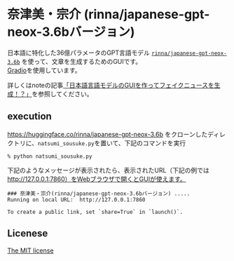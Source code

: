 # 奈津美・宗介 (rinna/japanese-gpt-neox-3.6bバージョン)
日本語に特化した36億パラメータのGPT言語モデル [`rinna/japanese-gpt-neox-3.6b`](https://huggingface.co/rinna/japanese-gpt-neox-3.6b) を使って、文章を生成するためのGUIです。  
[Gradio](https://gradio.app/)を使用しています。

詳しくはnoteの記事[「日本語言語モデルのGUIを作ってフェイクニュースを生成！？」](https://note.com/kudoshusak/n/n601df15113b4)を参照してください。

## execution
https://huggingface.co/rinna/japanese-gpt-neox-3.6b をクローンしたディレクトリに、`natsumi_sousuke.py`を置いて、下記のコマンドを実行

```
% python natsumi_sousuke.py
```

下記のようなメッセージが表示されたら、表示されたURL（下記の例では http://127.0.0.1:7860）をWebブラウザで開くとGUIが使えます。
```
### 奈津美・宗介(rinna/japanese-gpt-neox-3.6bバージョン) .....
Running on local URL:  http://127.0.0.1:7860

To create a public link, set `share=True` in `launch()`.
```

## Licenese
[The MIT license](LICENSE)
